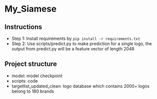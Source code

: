 # My_Siamese

## Instructions
- Step 1: Install requirements by 
```pip install -r requirements.txt```
- Step 2: Use scripts/predict.py to make prediction for a single logo, the output from predict.py will be a feature vector of length 2048

## Project structure
- model: model checkpoint
- scripts: code
- targetlist_updated_clean: logo database which contains 2000+ logos belong to 180 brands